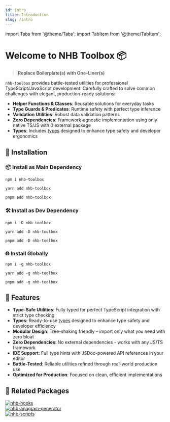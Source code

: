 ```yaml
---
id: intro
title: Introduction
slug: /intro
---
```


import Tabs from '@theme/Tabs';
import TabItem from '@theme/TabItem';

<!-- markdownlint-disable MD025 -->
# Welcome to NHB Toolbox 📦

>**Replace Boilerplate(s) with One-Liner(s)**

`nhb-toolbox` provides battle-tested utilities for professional TypeScript/JavaScript development. Carefully crafted to solve common challenges with elegant, production-ready solutions:

- **Helper Functions & Classes**: Reusable solutions for everyday tasks
- **Type Guards & Predicates**: Runtime safety with perfect type inference
- **Validation Utilities**: Robust data validation patterns
- **Zero Dependencies**: Framework-agnostic implementation using only native TS/JS with 0 external package
- **Types**: Includes [types](/docs/types) designed to enhance type safety and developer ergonomics

## 🧰 Installation

### 📦 Install as Main Dependency

<Tabs groupId="package-manager">

<TabItem value="npm" label="📦 npm">

```shell
npm i nhb-toolbox
```

</TabItem>

<TabItem value="yarn" label="🧶 yarn">

```shell
yarn add nhb-toolbox
```

</TabItem>

<TabItem value="pnpm" label="🚀 pnpm">

```shell
pnpm add nhb-toolbox
```

</TabItem>
</Tabs>

### 🛠️ Install as Dev Dependency

<Tabs groupId="package-manager">

<TabItem value="npm" label="📦 npm">

```shell
npm i -D nhb-toolbox
```

</TabItem>

<TabItem value="yarn" label="🧶 yarn">

```shell
yarn add -D nhb-toolbox
```

</TabItem>

<TabItem value="pnpm" label="🚀 pnpm">

```shell
pnpm add -D nhb-toolbox
```

</TabItem>
</Tabs>

### 🌐  Install Globally

<Tabs groupId="package-manager">

<TabItem value="npm" label="📦 npm">

```shell
npm i -g nhb-toolbox
```

</TabItem>

<TabItem value="yarn" label="🧶 yarn">

```shell
yarn add -g nhb-toolbox
```

</TabItem>

<TabItem value="pnpm" label="🚀 pnpm">

```shell
pnpm add -g nhb-toolbox
```

</TabItem>
</Tabs>

## 🚀 Features

- **Type-Safe Utilities**: Fully typed for perfect TypeScript integration with strict type checking
- **Types**: Ready-to-use [types](/docs/types) designed to enhance type safety and developer efficiency
- **Modular Design**: Tree-shaking friendly – import only what you need with zero bloat
- **Zero Dependencies**: No external dependencies - works with any JS/TS framework
- **IDE Support**: Full type hints with JSDoc-powered API references in your editor
- **Battle-Tested**: Reliable utilities refined through real-world production use
- **Optimized for Production**: Focused on clean, efficient implementations

## 🔗 Related Packages

<div style={{ display: 'flex', alignItems: 'center', gap: '0.5rem' }}>
  <a target="_blank" href="https://www.npmjs.com/package/nhb-hooks">
    <img src="https://img.shields.io/badge/React_Hooks-nhb--hooks-blue" alt="nhb-hooks" />
  </a>
  <!-- <span style={{ marginTop: -8 }}>- React hooks collection for React applications</span> -->
</div>

<div style={{ display: 'flex', alignItems: 'center', gap: '0.5rem' }}>
  <a target="_blank" href="https://www.npmjs.com/package/nhb-anagram-generator">
    <img src="https://img.shields.io/badge/Anagram_Generator-nhb--anagram--generator-teal" alt="nhb-anagram-generator" />
  </a>
  <!-- <span style={{ marginTop: -8 }}>- Generate meaningful anagrams</span> -->
</div>

<div style={{ display: 'flex', alignItems: 'center', gap: '0.5rem' }}>
  <a target="_blank" href="https://www.npmjs.com/package/nhb-scripts">
    <img src="https://img.shields.io/badge/Development_Scripts-nhb--scripts-red" alt="nhb-scripts" />
  </a>
  <!-- <span style={{ marginTop: -8 }}>- Development scripts for package.json (Experimental)</span> -->
</div>
